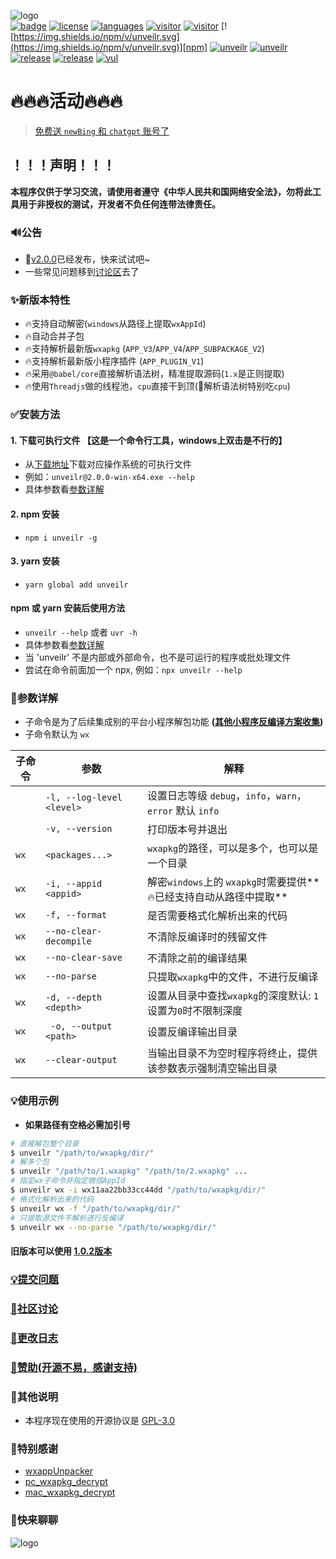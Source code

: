 ![logo](./images/logo.svg)<br>
[![badge](https://img.shields.io/badge/r3x5ur-unveilr-red)][repo]
[![license](https://img.shields.io/github/license/r3x5ur/unveilr?v=2)][repo]
[![languages](https://img.shields.io/github/languages/top/r3x5ur/unveilr)][repo]
[![visitor](https://visitor-badge.glitch.me/badge?page_id=https://github.com/r3x5ur/unveilr)][repo]
[![visitor](https://img.shields.io/github/commit-activity/m/r3x5ur/unveilr)][repo]
[![https://img.shields.io/npm/v/unveilr.svg](https://img.shields.io/npm/v/unveilr.svg)][npm]
[![unveilr](https://img.shields.io/npm/dt/unveilr.svg)][npm]
[![unveilr](https://img.shields.io/node/v/unveilr)][npm]
[![release](https://github.com/r3x5ur/unveilr/actions/workflows/release.yml/badge.svg?event=push)][release]
[![release](https://img.shields.io/github/downloads/r3x5ur/unveilr/total)][release]
[![vul](https://img.shields.io/snyk/vulnerabilities/github/r3x5ur/unveilr)][repo]

# 🔥🔥🔥活动🔥🔥🔥
> [免费送 `newBing` 和 `chatgpt` 账号了](http://r3x5ur.me/sponsor)

## ！！！声明！！！
**本程序仅供于学习交流，请使用者遵守《中华人民共和国网络安全法》，勿将此工具用于非授权的测试，开发者不负任何连带法律责任。**

### :loud_sound:公告
- :rocket:[v2.0.0](https://github.com/r3x5ur/unveilr/releases/tag/)已经发布，快来试试吧~
- 一些常见问题移到[讨论区](https://github.com/r3x5ur/unveilr/discussions)去了

### ✨新版本特性

- 🔥支持自动解密(`windows`从路径上提取`wxAppId`)
- 🔥自动合并子包
- 🔥支持解析最新版`wxapkg` (`APP_V3`/`APP_V4`/`APP_SUBPACKAGE_V2`)
- 🔥支持解析最新版小程序插件 (`APP_PLUGIN_V1`)
- 🔥采用`@babel/core`直接解析语法树，精准提取源码(`1.x`是正则提取)
- 🔥使用`Threadjs`做的线程池，`cpu`直接干到顶(🤡解析语法树特别吃`cpu`)

### ✅安装方法

#### 1. 下载可执行文件 【这是一个命令行工具，windows上双击是不行的】

- 从[下载地址][release]下载对应操作系统的可执行文件
- 例如：`unveilr@2.0.0-win-x64.exe --help`
- 具体参数看[参数详解](#%E5%8F%82%E6%95%B0%E8%AF%A6%E8%A7%A3)

#### 2. npm 安装
- `npm i unveilr -g`

#### 3. yarn 安装
- `yarn global add unveilr`

#### npm 或 yarn 安装后使用方法
- `unveilr --help` 或者 `uvr -h`
- 具体参数看[参数详解](#%E5%8F%82%E6%95%B0%E8%AF%A6%E8%A7%A3)
- 当 'unveilr' 不是内部或外部命令，也不是可运行的程序或批处理文件
- 尝试在命令前面加一个 npx, 例如：`npx unveilr --help`


### 📝参数详解

- 子命令是为了后续集成别的平台小程序解包功能 **([其他小程序反编译方案收集](https://github.com/r3x5ur/unveilr/discussions/24))**
- 子命令默认为 `wx`

| 子命令      | 参数                        | 解释                                             |
|----------|---------------------------|------------------------------------------------|
|          | `-l, --log-level <level>` | 设置日志等级 `debug`，`info`，`warn`，`error` 默认 `info` |
|          | `-v, --version`           | 打印版本号并退出                                     |
| `wx`     | `<packages...>`           | `wxapkg`的路径，可以是多个，也可以是一个目录                     |
| `wx`     | `-i, --appid <appid>`     | 解密`windows`上的 `wxapkg`时需要提供**🔥已经支持自动从路径中提取**  |
| `wx`     | `-f, --format`            | 是否需要格式化解析出来的代码                                 |
| `wx`     | `--no-clear-decompile`    | 不清除反编译时的残留文件                                   |
| `wx`     | `--no-clear-save`         | 不清除之前的编译结果                                     |
| `wx`     | `--no-parse`              | 只提取`wxapkg`中的文件，不进行反编译                         |
| `wx`     | `-d, --depth <depth>`     | 设置从目录中查找`wxapkg`的深度默认: `1` 设置为`0`时不限制深度        |
| `wx`     | ` -o, --output <path>`    | 设置反编译输出目录                                      |
| `wx`     | `--clear-output`          | 当输出目录不为空时程序将终止，提供该参数表示强制清空输出目录                 |

### 💡使用示例
- __如果路径有空格必需加引号__

```bash
# 直接解包整个目录
$ unveilr "/path/to/wxapkg/dir/"
# 解多个包
$ unveilr "/path/to/1.wxapkg" "/path/to/2.wxapkg" ...
# 指定wx子命令并指定微信AppId
$ unveilr wx -i wx11aa22bb33cc44dd "/path/to/wxapkg/dir/"
# 格式化解析出来的代码
$ unveilr wx -f "/path/to/wxapkg/dir/"
# 只提取源文件不解析进行反编译
$ unveilr wx --no-parse "/path/to/wxapkg/dir/"
```

#### 旧版本可以使用 [1.0.2版本](https://github.com/r3x5ur/unveilr/releases/tag/v1.0.2)

### [:bulb:提交问题](https://github.com/r3x5ur/wxapkg-unpacker/issues)

### [:triangular_flag_on_post:社区讨论](https://github.com/r3x5ur/unveilr/discussions)

### [:memo:更改日志](https://github.com/r3x5ur/wxapkg-unpacker/blob/master/CHANGELOG.md)

### [:money_with_wings:赞助(开源不易，感谢支持)](https://github.com/r3x5ur/wxapkg-unpacker/blob/master/CONTRIBUTING.md)

### 💬其他说明

- 本程序现在使用的开源协议是 [GPL-3.0](https://www.gnu.org/licenses/gpl-3.0.html)

### 🍻特别感谢

- [wxappUnpacker](https://github.com/qwerty472123/wxappUnpacker)
- [pc_wxapkg_decrypt](https://github.com/BlackTrace/pc_wxapkg_decrypt)
- [mac_wxapkg_decrypt](https://github.com/TinyNiko/mac_wxapkg_decrypt)


### :monocle_face:快来聊聊
![logo](https://gcore.jsdelivr.net/gh/r3x5ur/oss/unveilr/group-chat.jpg)

[repo]:https://github.com/r3x5ur/unveilr

[npm]:https://www.npmjs.com/package/unveilr

[release]:https://github.com/r3x5ur/unveilr/releases
